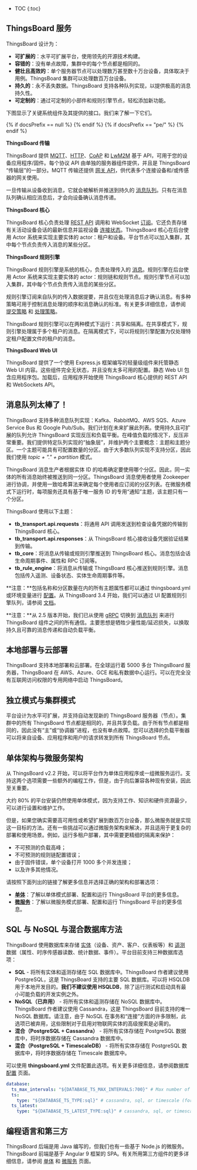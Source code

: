 * TOC
{:toc}

## ThingsBoard 服务

ThingsBoard 设计为：

* **可扩展的**：水平可扩展平台，使用领先的开源技术构建。
* **容错的**：没有单点故障，集群中的每个节点都是相同的。
* **健壮且高效的**：单个服务器节点可以处理数万甚至数十万台设备，具体取决于用例。ThingsBoard 集群可以处理数百万台设备。
* **持久的**：永不丢失数据。ThingsBoard 支持各种队列实现，以提供极高的消息持久性。
* **可定制的**：通过可定制的小部件和规则引擎节点，轻松添加新功能。


下图显示了关键系统组件及其提供的接口。我们来了解一下它们。


{% if docsPrefix == null %}
<object width="100%" data="/images/reference/thingsboard-architecture.svg"></object>
{% endif %}
{% if docsPrefix == "pe/" %}
<object width="100%" data="/images/reference/thingsboard-architecture-pe.svg"></object>
{% endif %}


**ThingsBoard 传输**

ThingsBoard 提供 [MQTT](/docs/{{docsPrefix}}reference/mqtt-api/)、[HTTP](/docs/{{docsPrefix}}reference/http-api/)、[CoAP](/docs/{{docsPrefix}}reference/coap-api/) 和 [LwM2M](/docs/{{docsPrefix}}reference/lwm2m-api/) 基于 API，可用于您的设备应用程序/固件。每个协议 API 由单独的服务器组件提供，并且是 ThingsBoard “传输层”的一部分。MQTT 传输还提供 [网关 API](/docs/{{docsPrefix}}reference/gateway-mqtt-api/)，供代表多个连接设备和/或传感器的网关使用。

一旦传输从设备收到消息，它就会被解析并推送到持久的 [消息队列](/docs/{{docsPrefix}}reference/#message-queues-are-awesome)。只有在消息队列确认相应消息后，才会向设备确认消息传递。

**ThingsBoard 核心**

ThingsBoard 核心负责处理 [REST API](/docs/{{docsPrefix}}reference/rest-api/) 调用和 WebSocket [订阅](/docs/{{docsPrefix}}user-guide/telemetry/#websocket-api)。它还负责存储有关活动设备会话的最新信息并监视设备 [连接状态](/docs/{{docsPrefix}}user-guide/device-connectivity-status/)。ThingsBoard 核心在后台使用 Actor 系统来实现主要实体的 actor：租户和设备。平台节点可以加入集群，其中每个节点负责传入消息的某些分区。

**ThingsBoard 规则引擎**

ThingsBoard 规则引擎是系统的核心，负责处理传入的 [消息](/docs/{{docsPrefix}}user-guide/rule-engine-2-0/overview/#rule-engine-message)。规则引擎在后台使用 Actor 系统来实现主要实体的 actor：规则链和规则节点。规则引擎节点可以加入集群，其中每个节点负责传入消息的某些分区。

规则引擎订阅来自队列的传入数据提要，并且仅在处理消息后才确认消息。有多种策略可用于控制消息处理的顺序和消息确认的标准。有关更多详细信息，请参阅 [提交策略](/docs/{{docsPrefix}}user-guide/rule-engine-2-5/queues/#queue-submit-strategy) 和 [处理策略](/docs/{{docsPrefix}}user-guide/rule-engine-2-5/queues/#queue-processing-strategy)。

ThingsBoard 规则引擎可以在两种模式下运行：共享和隔离。在共享模式下，规则引擎处理属于多个租户的消息。在隔离模式下，可以将规则引擎配置为仅处理特定租户配置文件的租户的消息。

**ThingsBoard Web UI**

ThingsBoard 提供了一个使用 Express.js 框架编写的轻量级组件来托管静态 Web UI 内容。这些组件完全无状态，并且没有太多可用的配置。静态 Web UI 包含应用程序包。加载后，应用程序开始使用 ThingsBoard 核心提供的 REST API 和 WebSockets API。


## 消息队列太棒了！

ThingsBoard 支持多种消息队列实现：Kafka、RabbitMQ、AWS SQS、Azure Service Bus 和 Google Pub/Sub。我们计划在未来扩展此列表。使用持久且可扩展的队列允许 ThingsBoard 实现反压和负载平衡。在峰值负载的情况下，反压非常重要。我们提供特定队列实现的“抽象层”，并维护两个主要概念：主题和主题分区。一个主题可能具有可配置数量的分区。由于大多数队列实现不支持分区，因此我们使用 *topic + "." + partition* 模式。

ThingsBoard 消息生产者根据实体 ID 的哈希确定要使用哪个分区。因此，同一实体的所有消息始终被推送到同一分区。ThingsBoard 消息使用者使用 Zookeeper 进行协调，并使用一致哈希算法来确定每个使用者应订阅的分区列表。在微服务模式下运行时，每项服务还具有基于唯一服务 ID 的专用“通知”主题，该主题只有一个分区。

ThingsBoard 使用以下主题：

* **tb_transport.api.requests**：将通用 API 调用发送到检查设备凭据的传输到 ThingsBoard 核心。
* **tb_transport.api.responses**：从 ThingsBoard 核心接收设备凭据验证结果到传输。
* **tb_core**：将消息从传输或规则引擎推送到 ThingsBoard 核心。消息包括会话生命周期事件、属性和 RPC 订阅等。
* **tb_rule_engine**：将消息从传输或 ThingsBoard 核心推送到规则引擎。消息包括传入遥测、设备状态、实体生命周期事件等。

**注意：**包括名称和分区数量在内的所有主题属性都可以通过 thingsboard.yml 或环境变量进行 [配置](/docs/user-guide/install/{{docsPrefix}}config/)。从 ThingsBoard 3.4 开始，我们可以通过 UI 配置规则引擎队列，请参阅 [文档](/docs/{{docsPrefix}}user-guide/rule-engine-2-5/queues/)。

**注意：**从 2.5 版本开始，我们已从使用 [gRPC](https://grpc.io/) 切换到 [消息队列](/docs/{{docsPrefix}}reference/#message-queues-are-awesome) 来进行 ThingsBoard 组件之间的所有通信。主要思想是牺牲少量性能/延迟损失，以换取持久且可靠的消息传递和自动负载平衡。

## 本地部署与云部署

ThingsBoard 支持本地部署和云部署。在全球运行着 5000 多台 ThingsBoard 服务器，ThingsBoard 在 AWS、Azure、GCE 和私有数据中心运行。可以在完全没有互联网访问权限的专用网络中启动 ThingsBoard。

## 独立模式与集群模式

平台设计为水平可扩展，并支持自动发现新的 ThingsBoard 服务器（节点）。集群中的所有 ThingsBoard 节点都是相同的，并且共享负载。由于所有节点都是相同的，因此没有“主”或“协调器”进程，也没有单点故障。您可以选择的负载平衡器可以将来自设备、应用程序和用户的请求转发到所有 ThingsBoard 节点。

## 单体架构与微服务架构

从 ThingsBoard v2.2 开始，可以将平台作为单体应用程序或一组微服务运行。支持这两个选项需要一些额外的编程工作，但是，由于向后兼容各种现有安装，因此至关重要。

大约 80% 的平台安装仍然使用单体模式，因为支持工作、知识和硬件资源最少，可以进行设置和维护工作。

但是，如果您确实需要高可用性或希望扩展到数百万台设备，那么微服务就是实现这一目标的方法。还有一些挑战可以通过微服务架构来解决，并且适用于更复杂的部署和使用场景。例如，运行多租户部署，其中需要更精细的隔离来保护：

* 不可预测的负载高峰；
* 不可预测的规则链配置错误；
* 由于固件错误，单个设备打开 1000 多个并发连接；
* 以及许多其他情况。

请按照下面列出的链接了解更多信息并选择正确的架构和部署选项：

* [**单体**](/docs/{{docsPrefix}}reference/monolithic)：了解以单体模式部署、配置和运行 ThingsBoard 平台的更多信息。
* [**微服务**](/docs/{{docsPrefix}}reference/msa)：了解以微服务模式部署、配置和运行 ThingsBoard 平台的更多信息。


## SQL 与 NoSQL 与混合数据库方法

ThingsBoard 使用数据库来存储 [实体](/docs/{{docsPrefix}}user-guide/entities-and-relations/)（设备、资产、客户、仪表板等）和 [遥测](/docs/{{docsPrefix}}user-guide/telemetry/) 数据（属性、时序传感器读数、统计数据、事件）。平台目前支持三种数据库选项：

* **SQL** - 将所有实体和遥测存储在 SQL 数据库中。ThingsBoard 作者建议使用 PostgreSQL，这是 ThingsBoard 支持的主要 SQL 数据库。可以将 HSQLDB 用于本地开发目的。**我们不建议使用 HSQLDB**，除了运行测试和启动具有最小可能负载的开发实例之外。
* **NoSQL（已弃用）** - 将所有实体和遥测存储在 NoSQL 数据库中。ThingsBoard 作者建议使用 Cassandra，这是 ThingsBoard 目前支持的唯一 NoSQL 数据库。请注意，由于 NoSQL 在事务和“连接”方面的许多限制，此选项已被弃用，这些限制对于启用对物联网实体的高级搜索是必需的。
* **混合（PostgreSQL + Cassandra）** - 将所有实体存储在 PostgreSQL 数据库中，将时序数据存储在 Cassandra 数据库中。
* **混合（PostgreSQL + TimescaleDB）** - 将所有实体存储在 PostgreSQL 数据库中，将时序数据存储在 Timescale 数据库中。

可以使用 **thingsboard.yml** 文件配置此选项。有关更多详细信息，请参阅数据库 [配置](/docs/user-guide/install/{{docsPrefix}}config/) 页面。

```yaml
database:
  ts_max_intervals: "${DATABASE_TS_MAX_INTERVALS:700}" # Max number of DB queries generated by single API call to fetch telemetry records
  ts:
    type: "${DATABASE_TS_TYPE:sql}" # cassandra, sql, or timescale (for hybrid mode, DATABASE_TS_TYPE value should be cassandra, or timescale)
  ts_latest:
    type: "${DATABASE_TS_LATEST_TYPE:sql}" # cassandra, sql, or timescale (for hybrid mode, DATABASE_TS_TYPE value should be cassandra, or timescale)

```

## 编程语言和第三方

ThingsBoard 后端是用 Java 编写的，但我们也有一些基于 Node.js 的微服务。ThingsBoard 前端是基于 Angular 9 框架的 SPA。有关所用第三方组件的更多详细信息，请参阅 [单体](/docs/{{docsPrefix}}reference/monolithic) 和 [微服务](/docs/{{docsPrefix}}reference/monolithic) 页面。